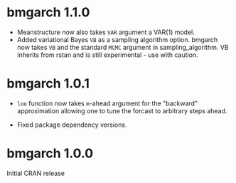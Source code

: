 # bmgarch 1.1.0

* Meanstructure now also takes `VAR` argument a VAR(1) model. 
* Added variational Bayes `VB` as a sampling algorithm option. bmgarch now takes `VB` and  the standard `MCMC` argument in sampling_algorithm. VB inherits from rstan and is still experimental - use with caution.

# bmgarch 1.0.1

* `loo` function now takes `m`-ahead argument for the "backward" approximation allowing one to tune the forcast to arbitrary steps ahead.

* Fixed package dependency versions.

# bmgarch 1.0.0
Initial CRAN release
